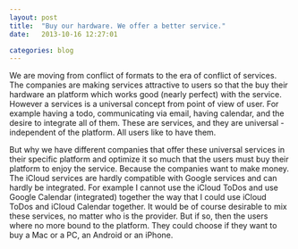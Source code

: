```yaml
---
layout: post
title:  "Buy our hardware. We offer a better service."
date:   2013-10-16 12:27:01

categories: blog 
---
```


We are moving from conflict of formats to the era of conflict of services. The companies are making services attractive to users so that the buy their hardware an platform which works good (nearly perfect) with the service. However a services is a universal concept from point of view of user. For example having a todo, communicating via email, having calendar, and the desire to integrate all of them. These are services, and they are universal - independent of the platform. All users like to have them. 

But why we have different companies that offer these universal services in their specific platform and optimize it so much that the users must buy their platform to enjoy the service. Because the companies want to make money. The iCloud services are hardly compatible with Google services and can hardly be integrated. For example I cannot use the iCloud ToDos and use Google Calendar (integrated) together the way that I could use iCloud ToDos and iCloud Calendar together. It would be of course desirable to mix these services, no matter who is the provider. But if so, then the users where no more bound to the platform. They could choose if they want to buy a Mac or a PC, an Android or an iPhone. 